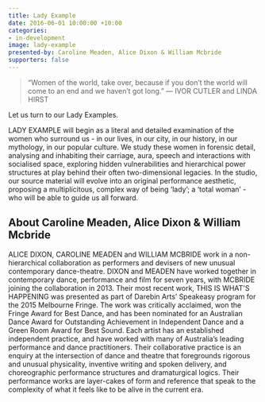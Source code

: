 ```yaml
---
title: Lady Example
date: 2016-06-01 10:00:00 +10:00
categories:
- in-development
image: lady-example
presented-by: Caroline Meaden, Alice Dixon & William Mcbride
supporters: false
---
```


> “Women of the world, take over, because if you don’t the world will come to an end and we haven’t got long.” — IVOR CUTLER and LINDA HIRST

Let us turn to our Lady Examples.

LADY EXAMPLE will begin as a literal and detailed examination of the women who surround us - in our lives, in our city, in our history, in our mythology, in our popular culture. We study these women in forensic detail, analysing and inhabiting their carriage, aura, speech and interactions with socialised space, exploring hidden vulnerabilities and hierarchical power structures at play behind their often two-dimensional legacies. In the studio, our source material will evolve into an original performance aesthetic, proposing a multiplicitous, complex way of being ‘lady’; a ‘total woman’ - who will be able to guide us all forward.

## About Caroline Meaden, Alice Dixon & William Mcbride

ALICE DIXON, CAROLINE MEADEN and WILLIAM MCBRIDE work in a non-hierarchical collaboration as performers and devisers of new unusual contemporary dance-theatre. DIXON and MEADEN have worked together in contemporary dance, performance and film for seven years, with MCBRIDE joining the collaboration in 2013. Their most recent work, THIS IS WHAT'S HAPPENING was presented as part of Darebin Arts’ Speakeasy program for the 2015 Melbourne Fringe. The work was critically acclaimed, won the Fringe Award for Best Dance, and has been nominated for an Australian Dance Award for Outstanding Achievement in Independent Dance and a Green Room Award for Best Sound. Each artist has an established independent practice, and have worked with many of Australia’s leading performance and dance practitioners. Their collaborative practice is an enquiry at the intersection of dance and theatre that foregrounds rigorous and unusual physicality, inventive writing and spoken delivery, and choreographic performance structures and dramaturgical logics. Their performance works are layer-cakes of form and reference that speak to the complexity of what it feels like to be alive in the current era.

